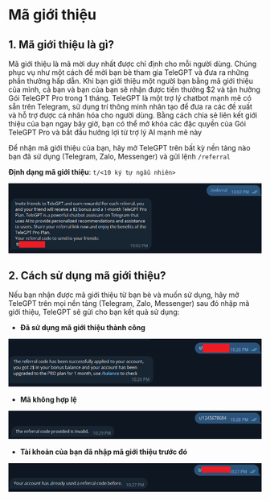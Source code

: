 # Mã giới thiệu

## 1. Mã giới thiệu là gì?
Mã giới thiệu là mã mời duy nhất được chỉ định cho mỗi người dùng. Chúng phục vụ như một cách để mời bạn bè tham gia TeleGPT và đưa ra những phần thưởng hấp dẫn. Khi bạn giới thiệu một người bạn bằng mã giới thiệu của mình, cả bạn và bạn của bạn sẽ nhận được tiền thưởng $2 và tận hưởng Gói TeleGPT Pro trong 1 tháng. TeleGPT là một trợ lý chatbot mạnh mẽ có sẵn trên Telegram, sử dụng trí thông minh nhân tạo để đưa ra các đề xuất và hỗ trợ được cá nhân hóa cho người dùng. Bằng cách chia sẻ liên kết giới thiệu của bạn ngay bây giờ, bạn có thể mở khóa các đặc quyền của Gói TeleGPT Pro và bắt đầu hưởng lợi từ trợ lý AI mạnh mẽ này

Để nhận mã giới thiệu của bạn, hãy mở TeleGPT trên bất kỳ nền tảng nào bạn đã sử dụng (Telegram, Zalo, Messenger) và gửi lệnh `/referral`

**Định dạng mã giới thiệu**: `t/<10 ký tự ngẫu nhiên>`

![Nhận mã giới thiệu trong TeleGPT](/static/img/referral-code/1.png)

## 2. Cách sử dụng mã giới thiệu?

Nếu bạn nhận được mã giới thiệu từ bạn bè và muốn sử dụng, hãy mở TeleGPT trên mọi nền tảng (Telegram, Zalo, Messenger) sau đó nhập mã giới thiệu, TeleGPT sẽ gửi cho bạn kết quả sử dụng:

* **Đã sử dụng mã giới thiệu thành công**

![Thành công](/static/img/referral-code/2.png)

* **Mã không hợp lệ**

![Thành công](/static/img/referral-code/3.png)

* **Tài khoản của bạn đã nhập mã giới thiệu trước đó**

![Thành công](/static/img/referral-code/4.png)
